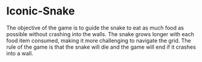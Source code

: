 # Iconic-Snake
The objective of the game is to guide the snake to eat as much food as possible without crashing into the walls. The snake grows longer with each food item consumed, making it more challenging to navigate the grid. The rule of the game is that the snake will die and the game will end if it crashes into a wall.
